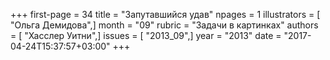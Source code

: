 +++
first-page = 34
title = "Запутавшийся удав"
npages = 1
illustrators = [ "Ольга Демидова",]
month = "09"
rubric = "Задачи в картинках"
authors = [ "Хасслер Уитни",]
issues = [ "2013_09",]
year = "2013"
date = "2017-04-24T15:37:57+03:00"
+++
